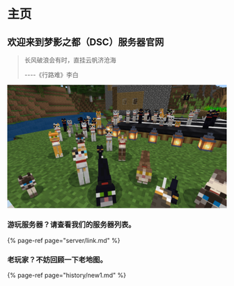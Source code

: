 # 主页

## 欢迎来到梦影之都（DSC）服务器官网

> 长风破浪会有时，直挂云帆济沧海
>
> ----《行路难》李白

![&#x4F60;&#x9192;&#x8FA3;&#xFF01;](.gitbook/assets/minecraft-2019_2_23-16_53_10.png)

### 游玩服务器？请查看我们的服务器列表。

{% page-ref page="server/link.md" %}

### 老玩家？不妨回顾一下老地图。

{% page-ref page="history/new1.md" %}
